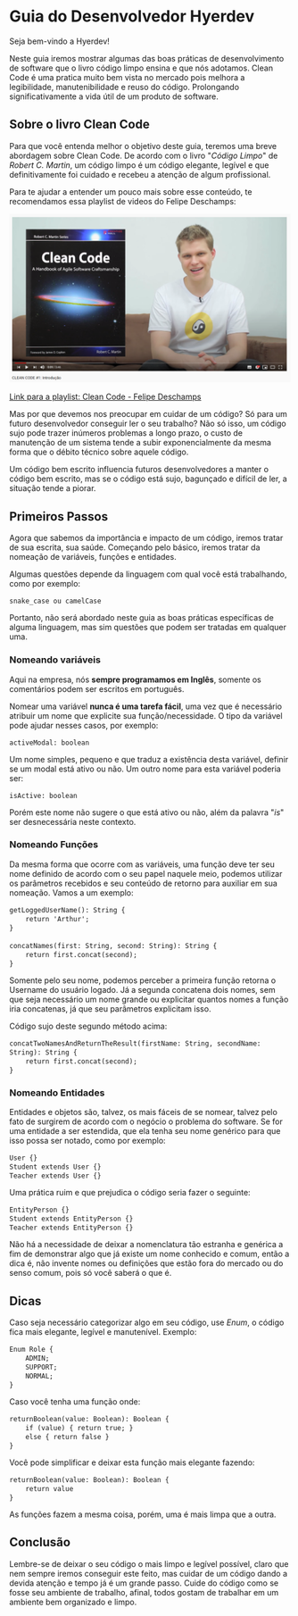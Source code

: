 # Guia do Desenvolvedor Hyerdev
Seja bem-vindo a Hyerdev!

Neste guia iremos mostrar algumas das boas práticas de desenvolvimento de software que o livro código limpo ensina e que nós adotamos. Clean Code é uma pratica muito bem vista no mercado pois melhora a legibilidade, manutenibilidade e reuso do código. Prolongando significativamente a vida útil de um produto de software.


## Sobre o livro Clean Code
Para que você entenda melhor o objetivo deste guia, teremos uma breve abordagem sobre Clean Code. De acordo com o livro "*Código Limpo*" de *Robert C. Martin*, um código limpo é um código elegante, legível e que definitivamente foi cuidado e recebeu a atenção de algum profissional.

Para te ajudar a entender um pouco mais sobre esse conteúdo, te recomendamos essa playlist de videos do Felipe Deschamps:

![Miniatura do vídeo do Felipe Deschamps sobre o livro Clean Code](https://github.com/arthur-es/guia-do-desenvolvedor/blob/master/cleancode.png?raw=true)

[Link para a playlist: Clean Code - Felipe Deschamps](https://www.youtube.com/watch?v=9w3o9NHXqu0&list=PLMdYygf53DP5Sc6yFYs6ZmjsuuA2fu0TK&ab_channel=FilipeDeschamps)


Mas por que devemos nos preocupar em cuidar de um código? Só para um futuro desenvolvedor conseguir ler o seu trabalho? Não só isso, um código sujo pode trazer inúmeros problemas a longo prazo, o custo de manutenção de um sistema tende a subir exponencialmente da mesma forma que o débito técnico sobre aquele código.

Um código bem escrito influencia futuros desenvolvedores a manter o código bem escrito, mas se o código está sujo, bagunçado e difícil de ler, a situação tende a piorar. 

## Primeiros Passos
Agora que sabemos da importância e impacto de um código, iremos tratar de sua escrita, sua saúde. Começando pelo básico, iremos tratar da nomeação de variáveis, funções e entidades.

Algumas questões depende da linguagem com qual você está trabalhando, como por exemplo:

    snake_case ou camelCase
  
Portanto, não será abordado neste guia as boas práticas específicas de alguma linguagem, mas sim questões que podem ser tratadas em qualquer uma.

### Nomeando variáveis
Aqui na empresa, nós **sempre programamos em Inglês**, somente os comentários podem ser escritos em português.

Nomear uma variável **nunca é uma tarefa fácil**, uma vez que é necessário atribuir um nome que explicite sua função/necessidade. O tipo da variável pode ajudar nesses casos, por exemplo:

    activeModal: boolean

Um nome simples, pequeno e que traduz a existência desta variável, definir se um modal está ativo ou não. Um outro nome para esta variável poderia ser:

    isActive: boolean
Porém este nome não sugere o que está ativo ou não, além da palavra "*is*" ser desnecessária neste contexto.

### Nomeando Funções
Da mesma forma que ocorre com as variáveis, uma função deve ter seu nome definido de acordo com o seu papel naquele meio, podemos utilizar os parâmetros recebidos e seu conteúdo de retorno para auxiliar em sua nomeação. Vamos a um exemplo:

    getLoggedUserName(): String {
	    return 'Arthur';
    }
    
    concatNames(first: String, second: String): String {
	    return first.concat(second);
    }

Somente pelo seu nome, podemos perceber a primeira função retorna o Username do usuário logado. Já a segunda concatena dois nomes, sem que seja necessário um nome grande ou explicitar quantos nomes a função iria concatenas, já que seu parâmetros explicitam isso.

Código sujo deste segundo método acima:

    concatTwoNamesAndReturnTheResult(firstName: String, secondName: String): String {
	    return first.concat(second);
    }

### Nomeando Entidades
Entidades e objetos são, talvez, os mais fáceis de se nomear, talvez pelo fato de surgirem de acordo com o negócio o problema do software. Se for uma entidade a ser estendida, que ela tenha seu nome genérico para que isso possa ser notado, como por exemplo:

    User {}
    Student extends User {}
    Teacher extends User {}

Uma prática ruim e que prejudica o código seria fazer o seguinte: 

    EntityPerson {}
    Student extends EntityPerson {}
    Teacher extends EntityPerson {}

Não há a necessidade de deixar a nomenclatura tão estranha e genérica a fim de demonstrar algo que já existe um nome conhecido e comum, então a dica é, não invente nomes ou definições que estão fora do mercado ou do senso comum, pois só você saberá o que é.

## Dicas
Caso seja necessário categorizar algo em seu código, use *Enum*, o código fica mais elegante, legível e manutenível. Exemplo:

    Enum Role {
	    ADMIN;
	    SUPPORT;
	    NORMAL;
    }

Caso você tenha uma função onde:

    returnBoolean(value: Boolean): Boolean {
	    if (value) { return true; }
	    else { return false }
    }

Você pode simplificar e deixar esta função mais elegante fazendo:

    returnBoolean(value: Boolean): Boolean {
	    return value
    }

As funções fazem a mesma coisa, porém, uma é mais limpa que a outra.

## Conclusão

Lembre-se de deixar o seu código o mais limpo e legível possível, claro que nem sempre iremos conseguir este feito, mas cuidar de um código dando a devida atenção e tempo já é um grande passo. Cuide do código como se fosse seu ambiente de trabalho, afinal, todos gostam de trabalhar em um ambiente bem organizado e limpo.
